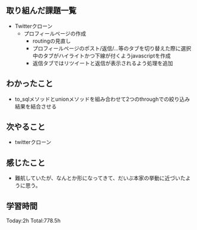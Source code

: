 ## 取り組んだ課題一覧
- Twitterクローン
  - プロフィールページの作成
    - routingの見直し
    - プロフィールページのポスト/返信/...等のタブを切り替えた際に選択中のタブがハイライトかつ下線が付くようjavascriptを作成
    - 返信タブではリツイートと返信が表示されるよう処理を追加    

## わかったこと
- to_sqlメソッドとunionメソッドを組み合わせて2つのthroughでの絞り込み結果を結合させる

## 次やること
- twitterクローン　

## 感じたこと
- 難航していたが、なんとか形になってきて、だいぶ本家の挙動に近づいたように思う。    
  
## 学習時間
Today:2h
Total:778.5h